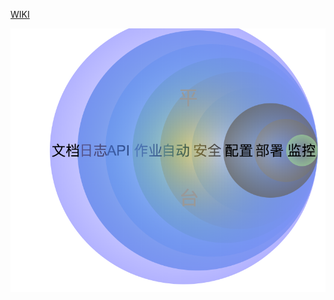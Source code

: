 [WIKI](https://g.wizardcloud.cn/whispircn/ops-whispirv2/wikis/system)

![](/assets/platform.png)





